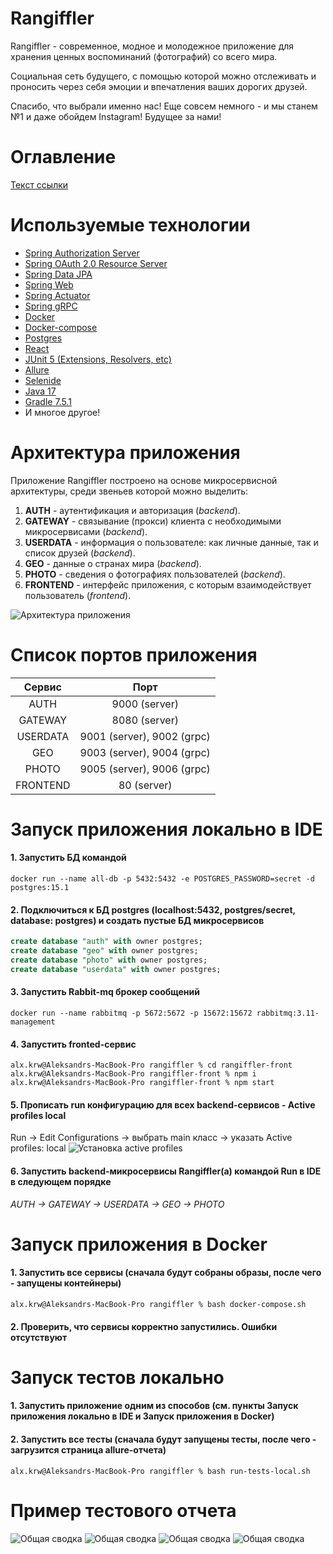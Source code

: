 # Rangiffler

Rangiffler - современное, модное и молодежное приложение для хранения ценных воспоминаний (фотографий) со всего мира. 

Социальная сеть будущего, с помощью которой можно отслеживать и проносить через себя эмоции и впечатления ваших дорогих друзей.

Спасибо, что выбрали именно нас! Еще совсем немного - и мы станем №1 и даже обойдем Instagram! Будущее за нами!

# Оглавление
[Текст ссылки](#используемые_технологии)


<a name="используемые_технологии"></a>
# Используемые технологии

- [Spring Authorization Server](https://spring.io/projects/spring-authorization-server)
- [Spring OAuth 2.0 Resource Server](https://docs.spring.io/spring-security/reference/servlet/oauth2/resource-server/index.html)
- [Spring Data JPA](https://spring.io/projects/spring-data-jpa)
- [Spring Web](https://docs.spring.io/spring-framework/docs/current/reference/html/web.html#spring-web)
- [Spring Actuator](https://docs.spring.io/spring-boot/docs/current/reference/html/actuator.html)
- [Spring gRPC](https://yidongnan.github.io/grpc-spring-boot-starter/en/server/getting-started.html)
- [Docker](https://www.docker.com/resources/what-container/)
- [Docker-compose](https://docs.docker.com/compose/)
- [Postgres](https://www.postgresql.org/about/)
- [React](https://ru.reactjs.org/docs/getting-started.html)
- [JUnit 5 (Extensions, Resolvers, etc)](https://junit.org/junit5/docs/current/user-guide/)
- [Allure](https://docs.qameta.io/allure/)
- [Selenide](https://selenide.org/)
- [Java 17](https://www.oracle.com/java/technologies/javase/jdk17-archive-downloads.html)
- [Gradle 7.5.1](https://docs.gradle.org/7.5/release-notes.html)
- И многое другое!

# Архитектура приложения
<a name="архитектура_приложения"></a>

Приложение Rangiffler построено на основе микросервисной архитектуры, среди звеньев которой можно выделить:
1. **AUTH** - аутентификация и авторизация (*backend*).
2. **GATEWAY** - связывание (прокси) клиента с необходимыми микросервисами (*backend*).
3. **USERDATA** - информация о пользователе: как личные данные, так и список друзей (*backend*).
4. **GEO** - данные о странах мира (*backend*).
5. **PHOTO** - сведения о фотографиях пользователей (*backend*).
6. **FRONTEND** - интерфейс приложения, с которым взаимодействует пользователь (*frontend*). 

![Архитектура приложения](images/architecture.png)

# Список портов приложения
<a name="список_портов_приложения"></a>

|    Сервис    |            Порт            |
|:------------:|:--------------------------:|
|     AUTH     |       9000 (server)        |
|   GATEWAY    |       8080 (server)        |
|   USERDATA   | 9001 (server), 9002 (grpc) |
|     GEO      | 9003 (server), 9004 (grpc) |
|    PHOTO     | 9005 (server), 9006 (grpc) |
|   FRONTEND   |        80 (server)         |

# Запуск приложения локально в IDE
<a name="запуск_приложения_в_ide"></a>

#### 1. Запустить БД командой
```posh
docker run --name all-db -p 5432:5432 -e POSTGRES_PASSWORD=secret -d postgres:15.1
```
#### 2. Подключиться к БД postgres (localhost:5432, postgres/secret, database: postgres) и создать пустые БД микросервисов
```sql
create database "auth" with owner postgres;
create database "geo" with owner postgres;
create database "photo" with owner postgres;
create database "userdata" with owner postgres;
```
#### 3. Запустить Rabbit-mq брокер сообщений
```posh
docker run --name rabbitmq -p 5672:5672 -p 15672:15672 rabbitmq:3.11-management
```
#### 4. Запустить fronted-сервис
```posh
alx.krw@Aleksandrs-MacBook-Pro rangiffler % cd rangiffler-front
alx.krw@Aleksandrs-MacBook-Pro rangiffler-front % npm i
alx.krw@Aleksandrs-MacBook-Pro rangiffler-front % npm start
```
#### 5. Прописать run конфигурацию для всех backend-сервисов - Active profiles local
Run -> Edit Configurations -> выбрать main класс -> указать Active profiles: local
![Установка active profiles](images/local-profile.png)
#### 6. Запустить backend-микросервисы Rangiffler(а) командой Run в IDE в следующем порядке

*AUTH -> GATEWAY -> USERDATA -> GEO -> PHOTO*

# Запуск приложения в Docker
<a name="запуск_приложения_в_docker"></a>

#### 1. Запустить все сервисы (сначала будут собраны образы, после чего - запущены контейнеры)
```posh
alx.krw@Aleksandrs-MacBook-Pro rangiffler % bash docker-compose.sh
```
#### 2. Проверить, что сервисы корректно запустились. Ошибки отсутствуют

# Запуск тестов локально
<a name="запуск_тестов_локально"></a>

#### 1. Запустить приложение одним из способов (см. пункты **Запуск приложения локально в IDE** и **Запуск приложения в Docker**)

#### 2. Запустить все тесты (сначала будут запущены тесты, после чего - загрузится страница allure-отчета)
```posh
alx.krw@Aleksandrs-MacBook-Pro rangiffler % bash run-tests-local.sh 
``` 

# Пример тестового отчета
<a name="пример_тестового_отчета"></a>

![Общая сводка](images/report/overview.png)
![Общая сводка](images/report/behaviors.png)
![Общая сводка](images/report/suites.png)
![Общая сводка](images/report/timelines.png)
